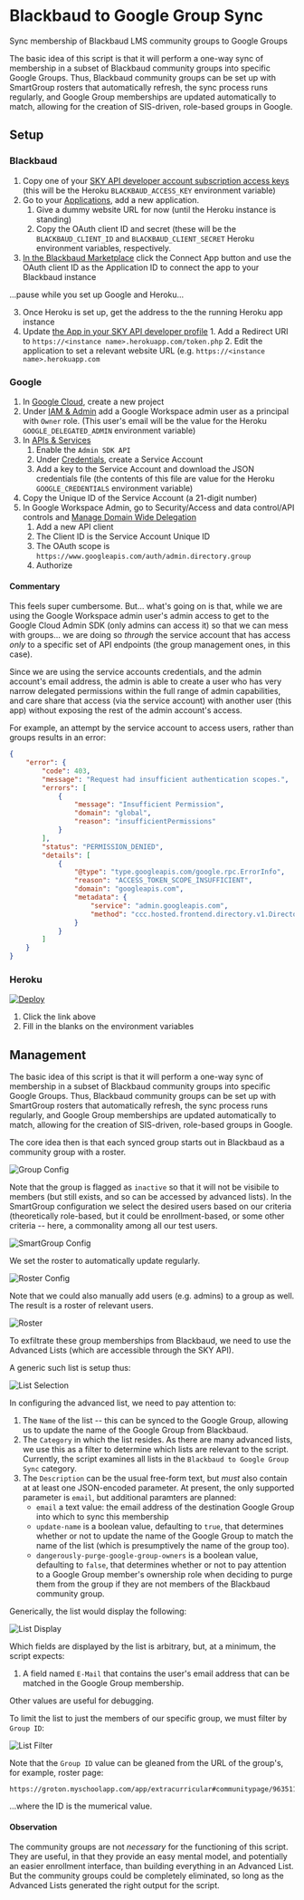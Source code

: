 # Blackbaud to Google Group Sync

Sync membership of Blackbaud LMS community groups to Google Groups

The basic idea of this script is that it will perform a one-way sync of membership in a subset of Blackbaud community groups into specific Google Groups. Thus, Blackbaud community groups can be set up with SmartGroup rosters that automatically refresh, the sync process runs regularly, and Google Group memberships are updated automatically to match, allowing for the creation of SIS-driven, role-based groups in Google.

## Setup

### Blackbaud

1. Copy one of your [SKY API developer account subscription access keys](https://developer.blackbaud.com/subscriptions/) (this will be the Heroku `BLACKBAUD_ACCESS_KEY` environment variable)
2. Go to your [Applications](https://developer.blackbaud.com/apps/), add a new application.
    1. Give a dummy website URL for now (until the Heroku instance is standing)
    2. Copy the OAuth client ID and secret (these will be the `BLACKBAUD_CLIENT_ID` and `BLACKBAUD_CLIENT_SECRET` Heroku environment variables, respectively.
3. [In the Blackbaud Marketplace](https://app.blackbaud.com/marketplace/manage) click the Connect App button and use the OAuth client ID as the Application ID to connect the app to your Blackbaud instance

...pause while you set up Google and Heroku...

3. Once Heroku is set up, get the address to the the running Heroku app instance
4. Update [the App in your SKY API developer profile](https://developer.blackbaud.com/apps/) 1. Add a Redirect URI to `https://<instance name>.herokuapp.com/token.php` 2. Edit the application to set a relevant website URL (e.g. `https://<instance name>.herokuapp.com`

### Google

1. In [Google Cloud](https://console.cloud.google.com/), create a new project
2. Under [IAM & Admin](https://console.cloud.google.com/iam-admin/iam) add a Google Workspace admin user as a principal with `Owner` role. (This user's email will be the value for the Heroku `GOOGLE_DELEGATED_ADMIN` environment variable)
3. In [APIs & Services](https://console.cloud.google.com/apis/dashboard)
    1. Enable the `Admin SDK API`
    2. Under [Credentials](https://console.cloud.google.com/apis/credentials), create a Service Account
    3. Add a key to the Service Account and download the JSON credentials file (the contents of this file are value for the Heroku `GOOGLE_CREDENTIALS` environment variable)
4. Copy the Unique ID of the Service Account (a 21-digit number)
5. In Google Workspace Admin, go to Security/Access and data control/API controls and [Manage Domain Wide Delegation](https://admin.google.com/ac/owl/domainwidedelegation)
    1. Add a new API client
    2. The Client ID is the Service Account Unique ID
    3. The OAuth scope is `https://www.googleapis.com/auth/admin.directory.group`
    4. Authorize

#### Commentary

This feels super cumbersome. But... what's going on is that, while we are using the Google Workspace admin user's admin access to get to the Google Cloud Admin SDK (only admins can access it) so that we can mess with groups... we are doing so _through_ the service account that has access _only_ to a specific set of API endpoints (the group management ones, in this case).

Since we are using the service accounts credentials, and the admin account's email address, the admin is able to create a user who has very narrow delegated permissions within the full range of admin capabilities, and care share that access (via the service account) with another user (this app) without exposing the rest of the admin account's access.

For example, an attempt by the service account to access users, rather than groups results in an error:

```json
{
    "error": {
        "code": 403,
        "message": "Request had insufficient authentication scopes.",
        "errors": [
            {
                "message": "Insufficient Permission",
                "domain": "global",
                "reason": "insufficientPermissions"
            }
        ],
        "status": "PERMISSION_DENIED",
        "details": [
            {
                "@type": "type.googleapis.com/google.rpc.ErrorInfo",
                "reason": "ACCESS_TOKEN_SCOPE_INSUFFICIENT",
                "domain": "googleapis.com",
                "metadata": {
                    "service": "admin.googleapis.com",
                    "method": "ccc.hosted.frontend.directory.v1.DirectoryUsers.List"
                }
            }
        ]
    }
}
```

### Heroku

[![Deploy](https://www.herokucdn.com/deploy/button.svg)](https://heroku.com/deploy)

1. Click the link above
2. Fill in the blanks on the environment variables

## Management

The basic idea of this script is that it will perform a one-way sync of membership in a subset of Blackbaud community groups into specific Google Groups. Thus, Blackbaud community groups can be set up with SmartGroup rosters that automatically refresh, the sync process runs regularly, and Google Group memberships are updated automatically to match, allowing for the creation of SIS-driven, role-based groups in Google.

The core idea then is that each synced group starts out in Blackbaud as a community group with a roster.

![Group Config](docs/images/01-group-config.png)

Note that the group is flagged as `inactive` so that it will not be visibile to members (but still exists, and so can be accessed by advanced lists). In the SmartGroup configuration we select the desired users based on our criteria (theoretically role-based, but it could be enrollment-based, or some other criteria -- here, a commonality among all our test users.

![SmartGroup Config](docs/images/02-smartgroup.png)

We set the roster to automatically update regularly.

![Roster Config](docs/images/03-roster-config.png)

Note that we could also manually add users (e.g. admins) to a group as well. The result is a roster of relevant users.

![Roster](docs/images/04-roster.png)

To exfiltrate these group memberships from Blackbaud, we need to use the Advanced Lists (which are accessible through the SKY API).

A generic such list is setup thus:

![List Selection](docs/images/05-list-select.png)

In configuring the advanced list, we need to pay attention to:

1. The `Name` of the list -- this can be synced to the Google Group, allowing us to update the name of the Google Group from Blackbaud.
2. The `Category` in which the list resides. As there are many advanced lists, we use this as a filter to determine which lists are relevant to the script. Currently, the script examines all lists in the `Blackbaud to Google Group Sync` category.
3. The `Description` can be the usual free-form text, but _must_ also contain at at least one JSON-encoded parameter. At present, the only supported parameter is `email`, but additional paramters are planned:
    - `email` a text value: the email address of the destination Google Group into which to sync this membership
    - `update-name` is a boolean value, defaulting to `true`, that determines whether or not to update the name of the Google Group to match the name of the list (which is presumptively the name of the group too).
    - `dangerously-purge-google-group-owners` is a boolean value, defaulting to `false`, that determines whether or not to pay attention to a Google Group member's ownership role when deciding to purge them from the group if they are not members of the Blackbaud community group.

Generically, the list would display the following:

![List Display](docs/images/06-list-display.png)

Which fields are displayed by the list is arbitrary, but, at a minimum, the script expects:

1. A field named `E-Mail` that contains the user's email address that can be matched in the Google Group membership.

Other values are useful for debugging.

To limit the list to just the members of our specific group, we must filter by `Group ID`:

![List Filter](docs/images/07-list-filter.png)

Note that the `Group ID` value can be gleaned from the URL of the group's, for example, roster page:

```
https://groton.myschoolapp.com/app/extracurricular#communitypage/96351172/roster
```

...where the ID is the mumerical value.

#### Observation

The community groups are not _necessary_ for the functioning of this script. They are useful, in that they provide an easy mental model, and potentially an easier enrollment interface, than building everything in an Advanced List. But the community groups could be completely eliminated, so long as the Advanced Lists generated the right output for the script.
